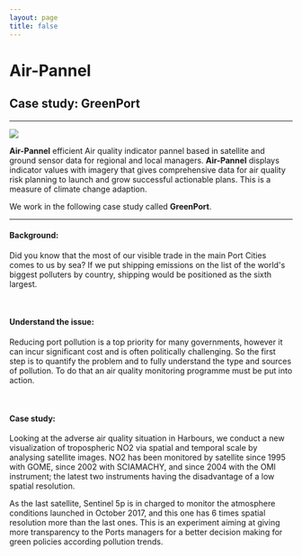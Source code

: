 ```yaml
---
layout: page
title: false
---
```

# Air-Pannel
## Case study: GreenPort
----

![](https://56eo.github.io/assets/images/xxxxxxx.gif)


**Air-Pannel** efficient Air quality indicator pannel based in satellite and ground sensor data for regional and local managers. **Air-Pannel** displays indicator values with imagery that gives comprehensive data for air quality risk planning to launch and grow successful actionable plans. This is a measure of climate change adaption.

We work in the following case study called **GreenPort**.

-------

#### Background:

Did you know that the most of our visible trade in the main Port Cities comes to us by sea? If we put shipping emissions on the list of the world's biggest polluters by country, shipping would be positioned as the sixth largest.

<br/>

#### Understand the issue:
Reducing port pollution is a top priority for many governments, however it can incur significant cost and is often politically challenging. So the first step is to quantify the problem and to fully understand the type and sources of pollution. To do that an air quality monitoring programme must be put into action.

<br/>

#### Case study:
Looking at the adverse air quality situation in Harbours, we conduct a new visualization of tropospheric NO2 via spatial and temporal scale by analysing satellite images.
NO2 has been monitored by satellite since 1995 with GOME, since 2002 with SCIAMACHY, and since 2004 with the OMI instrument; the latest two instruments having the disadvantage of a low spatial resolution.

As the last satellite, Sentinel 5p is in charged to monitor the atmosphere conditions launched in October 2017, and this one has 6 times spatial resolution more than the last ones.
This is an experiment aiming at giving more transparency to the Ports managers for a better decision making for green policies according pollution trends.

